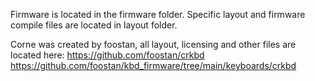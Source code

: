 Firmware is located in the firmware folder.
Specific layout and firmware compile files are located in layout folder.

Corne was created by foostan, all layout, licensing and other files are located here:
https://github.com/foostan/crkbd
https://github.com/foostan/kbd_firmware/tree/main/keyboards/crkbd
